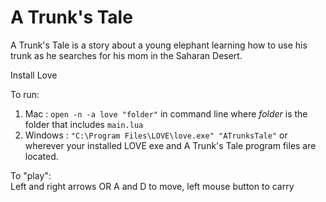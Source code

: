 # A Trunk's Tale

A Trunk's Tale is a story about a young elephant learning how to use his trunk as he searches for his mom in the Saharan Desert.

Install Love

To run:<br>
  1. Mac : `open -n -a love "folder"` in command line where <i>folder</i> is the folder that includes `main.lua`<br>
  2. Windows : `"C:\Program Files\LOVE\love.exe" "ATrunksTale"` or wherever your installed LOVE exe and A Trunk's Tale program files are located.

To "play":<br>
  Left and right arrows OR A and D to move, left mouse button to carry
